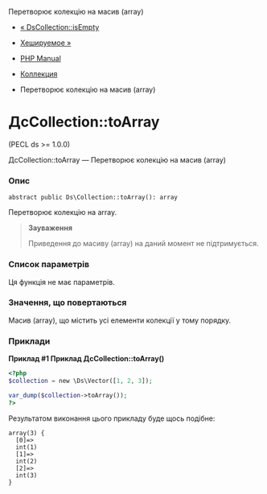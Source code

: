 Перетворює колекцію на масив (array)

-   [« DsCollection::isEmpty](ds-collection.isempty.html)
    
-   [Хешируемое »](class.ds-hashable.html)
    
-   [PHP Manual](index.md)
    
-   [Коллекция](class.ds-collection.html)
    
-   Перетворює колекцію на масив (array)
    

# ДсCollection::toArray

(PECL ds >= 1.0.0)

ДсCollection::toArray — Перетворює колекцію на масив (array)

### Опис

```methodsynopsis
abstract public Ds\Collection::toArray(): array
```

Перетворює колекцію на array.

> **Зауваження**
> 
> Приведення до масиву (array) на даний момент не підтримується.

### Список параметрів

Ця функція не має параметрів.

### Значення, що повертаються

Масив (array), що містить усі елементи колекції у тому порядку.

### Приклади

**Приклад #1 Приклад **ДсCollection::toArray()****

```php
<?php
$collection = new \Ds\Vector([1, 2, 3]);

var_dump($collection->toArray());
?>
```

Результатом виконання цього прикладу буде щось подібне:

```
array(3) {
  [0]=>
  int(1)
  [1]=>
  int(2)
  [2]=>
  int(3)
}
```